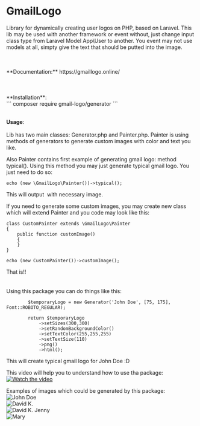 # GmailLogo
Library for dynamically creating user logos on PHP, based on Laravel. This lib may be used with another framework or event without, just change input class type from Laravel Model App\User to another. You event may not use models at all, simpty give the text that should be putted into the image.

<br/>
<br/>
**Documentation:** https://gmaillogo.online/
<br/>
<br/>

<br/>
<br/>
**Installation**:<br/>
```
composer require gmail-logo/generator
```
<br/>
<br/>

**Usage**:<br/>
<br/>
Lib has two main classes: Generator.php and Painter.php.
Painter is using methods of generators to generate custom images with color and text you like.

Also Painter contains first example of generating gmail logo: method typical().
Using this method you may just generate typical gmail logo. 
You just need to do so:
```
echo (new \GmailLogo\Painter())->typical();
```

This will output <img /> with necessary image.

If you need to generate some custom images, you may create new class which will extend Painter
and you code may look like this:

```
class CustomPainter extends \GmailLogo\Painter
{
    public function customImage()
    {
    }
}

echo (new CustomPainter())->customImage();
```


That is!!
<br/>
<br/>
<br/>
Using this package you can do things like this:
```
        $temporaryLogo = new Generator('John Doe', [75, 175], Font::ROBOTO_REGULAR);

        return $temporaryLogo
            ->setSizes(300,300)
            ->setRandomBackgroundColor()
            ->setTextColor(255,255,255)
            ->setTextSize(110)
            ->png()
            ->html();
```
This will create typical gmail logo for John Doe :D

This video will help you to understand how to use tha package:
[![Watch the video](https://gmail-logo-fonts.ams3.digitaloceanspaces.com/images/screen_gmail.png)](https://youtu.be/LcNiCNdjUZI)

Examples of images which could be generated by this package:
<br/>
![John Doe](https://gmail-logo-fonts.ams3.digitaloceanspaces.com/images/example_1.png)
<br/>
![David K.](https://gmail-logo-fonts.ams3.digitaloceanspaces.com/images/example_2.png)
<br/>
![David K. Jenny](https://gmail-logo-fonts.ams3.digitaloceanspaces.com/images/example_4.png)
<br/>
![Mary](https://gmail-logo-fonts.ams3.digitaloceanspaces.com/images/example_5.png)
